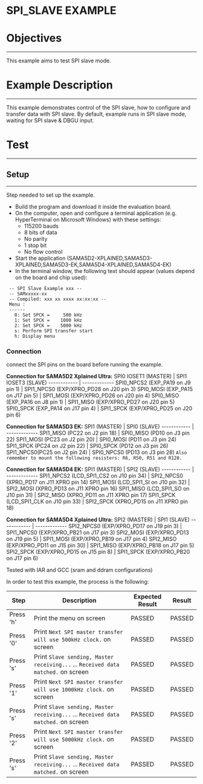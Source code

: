 SPI_SLAVE EXAMPLE
============

# Objectives
------------
This example aims to test SPI slave mode.


# Example Description
---------------------
This example demonstrates control of the SPI slave, how to configure and
transfer data with SPI slave. By default, example runs in SPI slave mode,
waiting for SPI slave & DBGU input.


# Test
------

## Setup
--------
Step needed to set up the example.

* Build the program and download it inside the evaluation board.
* On the computer, open and configure a terminal application (e.g. HyperTerminal
 on Microsoft Windows) with these settings:
	- 115200 bauds
	- 8 bits of data
	- No parity
	- 1 stop bit
	- No flow control
* Start the application (SAMA5D2-XPLAINED,SAMA5D3-XPLAINED,SAMA5D3-EK,SAMA5D4-XPLAINED,SAMA5D4-EK)
* In the terminal window, the following text should appear (values depend on the
 board and chip used):
```
 -- SPI Slave Example xxx --
 -- SAMxxxxx-xx
 -- Compiled: xxx xx xxxx xx:xx:xx --
 Menu :
 ------
   0: Set SPCK =     500 kHz
   1: Set SPCK =    1000 kHz
   2: Set SPCK =    5000 kHz
   s: Perform SPI transfer start
   h: Display menu
```
### Connection
connect the SPI pins on the board before running the example.

__Connection for SAMA5D2 Xplained Ultra:__
SPI0 IOSET1 (MASTER) | SPI1 IOSET3 (SLAVE)
------------ | -------------
SPI0_NPCS2 (EXP_PA19 on J9 pin 1) | SPI1_NPCS0 (EXP/XPRO_PD28 on J20 pin 3)
SPI0_MOSI  (EXP_PA15 on J17 pin 5) | SPI1_MOSI  (EXP/XPRO_PD26 on J20 pin 4)
SPI0_MISO  (EXP_PA16 on J8 pin 1) | SPI1_MISO  (EXP/XPRO_PD27 on J20 pin 5)
SPI0_SPCK  (EXP_PA14 on J17 pin 4) | SPI1_SPCK  (EXP/XPRO_PD25 on J20 pin 6)

__Connection for SAMA5D3 EK:__
SPI1 (MASTER) | SPI0 (SLAVE)
------------ | -------------
SPI1_MISO (PC22 on J2 pin 18) | SPI0_MISO  (PD10 on J3 pin 22)
SPI1_MOSI (PC23 on J2 pin 20) | SPI0_MOSI  (PD11 on J3 pin 24)
SPI1_SPCK (PC24 on J2 pin 22) | SPI0_SPCK  (PD12 on J3 pin 26)
SPI1_NPCS0(PC25 on J2 pin 24) | SPI0_NPCS0 (PD13 on J3 pin 28)
`Also remember to mount the following resisters: R6, R50, R51 and R120.`

__Connection for SAMA5D4 EK:__
SPI1 (MASTER) | SPI2 (SLAVE)
------------ | -------------
SPI1_NPCS2 (LCD_SPI1_CS2 on J10 pin 34) | SPI2_NPCS0 (XPRO_PD17 on J11 XPRO pin 14)
SPI1_MOSI (LCD_SPI1_SI on J10 pin 32) | SPI2_MOSI (XPRO_PD13 on J11 XPRO pin 16)
SPI1_MISO (LCD_SPI1_SO on J10 pin 31) | SPI2_MISO (XPRO_PD11 on J11 XPRO pin 17)
SPI1_SPCK (LCD_SPI1_CLK on J10 pin 33) | SPI2_SPCK (XPRO_PD15 on J11 XPRO pin 18)

__Connection for SAMA5D4 Xplained Ultra:__
SPI2 (MASTER) | SPI1 (SLAVE)
------------ | -------------
SPI2_NPCS0 (EXP/XPRO_PD17 on J19 pin 3) | SPI1_NPCS0 (EXP/XPRO_PB21 on J17 pin 3)
SPI2_MOSI (EXP/XPRO_PD13 on J19 pin 5) | SPI1_MOSI (EXP/XPRO_PB19 on J17 pin 4)
SPI2_MISO (EXP/XPRO_PD11 on J15 pin 30) | SPI1_MISO (EXP/XPRO_PB18 on J17 pin 5)
SPI2_SPCK (EXP/XPRO_PD15 on J15 pin 8) | SPI1_SPCK (EXP/XPRO_PB20 on J17 pin 6)

Tested with IAR and GCC (sram and ddram configurations)

In order to test this example, the process is the following:

Step | Description | Expected Result | Result
-----|-------------|-----------------|-------
Press 'h' | Print the menu on screen | PASSED | PASSED
Press '0' | Print `Next SPI master transfer will use 500kHz clock.` on screen | PASSED | PASSED
Press 's' | Print `Slave sending, Master receiving...` ... `Received data matched.` on screen | PASSED | PASSED
Press '1' | Print `Next SPI master transfer will use 1000kHz clock.` on screen | PASSED | PASSED
Press 's' | Print `Slave sending, Master receiving...` ... `Received data matched.` on screen | PASSED | PASSED
Press '2' | Print `Next SPI master transfer will use 5000kHz clock.` on screen | PASSED | PASSED
Press 's' | Print `Slave sending, Master receiving...` ... `Received data matched.` on screen | PASSED | PASSED
